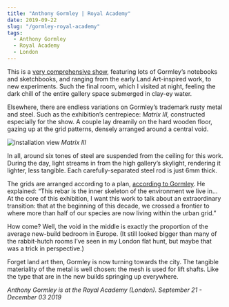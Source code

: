 ```yaml
---
title: "Anthony Gormley | Royal Academy"
date: 2019-09-22
slug: "/gormley-royal-academy"
tags:
  - Anthony Gormley
  - Royal Academy
  - London
---
```


This is a [very comprehensive show](https://www.royalacademy.org.uk/exhibition/antony-gormley), featuring lots of Gormley’s notebooks and sketchbooks, and ranging from the early Land Art-inspired work, to new experiments. Such the final room, which I visited at night, feeling the dark chill of the entire gallery space submerged in clay-ey water.

Elsewhere, there are endless variations on Gormley’s trademark rusty metal and steel. Such as the exhibition’s centrepiece: *Matrix III,* constructed especially for the show. A couple lay dreamily on the hard wooden floor, gazing up at the grid patterns, densely arranged around a central void.

![installation view](/gormley-royal-academy-1.jpg)
*Matrix III*

In all, around six tones of steel are suspended from the ceiling for this work. During the day, light streams in from the high gallery’s skylight, rendering it lighter, less tangible. Each carefully-separated steel rod is just 6mm thick.

The grids are arranged according to a plan, [according to Gormley](https://www.royalacademy.org.uk/article/antony-gormley-behind-the-scenes). He explained: “This rebar is the inner skeleton of the environment we live in… At the core of this exhibition, I want this work to talk about an extraordinary transition: that at the beginning of this decade, we crossed a frontier to where more than half of our species are now living within the urban grid.”

How come? Well, the void in the middle is exactly the proportion of the average new-build bedroom in Europe. (It still looked bigger than many of the rabbit-hutch rooms I’ve seen in my London flat hunt, but maybe that was a trick in perspective.)

Forget land art then, Gormley is now turning towards the city. The tangible materiality of the metal is well chosen: the mesh is used for lift shafts. Like the type that are in the new builds springing up everywhere.

*Anthony Gormley is at the Royal Academy (London). September 21 - December 03 2019*
